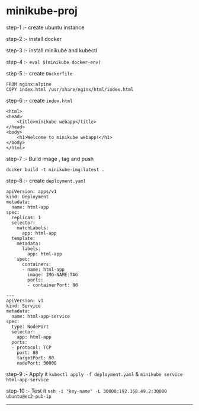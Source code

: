 # minikube-proj


step-1 :- create ubuntu instance

step-2 :- install docker

step-3 :- install minikube and kubectl

step-4 :- `eval $(minikube docker-env)`

step-5 :- create `Dockerfile`

```
FROM nginx:alpine
COPY index.html /usr/share/nginx/html/index.html
```

step-6  :- create `index.html`

```
<html>
<head>
    <title>minikube webapp</title>
</head>
<body>
    <h1>Welcome to minikube webapp!</h1>
</body>
</html>
```



step-7 :- Build image , tag and push


`docker build -t minikube-img:latest .`


step-8 :- create `deployment.yaml`

```
apiVersion: apps/v1
kind: Deployment
metadata:
  name: html-app
spec:
  replicas: 1
  selector:
    matchLabels:
      app: html-app
  template:
    metadata:
      labels:
        app: html-app
    spec:
      containers:
      - name: html-app
        image: IMG-NAME:TAG
        ports:
        - containerPort: 80

---
apiVersion: v1
kind: Service
metadata:
  name: html-app-service
spec:
  type: NodePort
  selector:
    app: html-app
  ports:
  - protocol: TCP
    port: 80
    targetPort: 80
    nodePort: 30000
```

step-9 :- Apply it `kubectl apply -f deployment.yaml` &  `minikube service html-app-service`

step-10 :- Test it `ssh -i "key-name" -L 30000:192.168.49.2:30000 ubuntu@ec2-pub-ip`

------------------------------------------------
